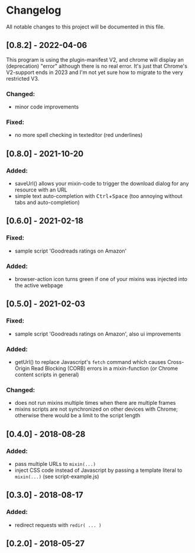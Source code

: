 # Changelog

All notable changes to this project will be documented in this file.


## [0.8.2] - 2022-04-06

This program is using the plugin-manifest V2,
and chrome will display an (deprecation) "error" although there is no real error.
It's just that Chrome's V2-support ends in 2023 and I'm not yet sure how to migrate to the very restricted V3.

### Changed:
- minor code improvements
### Fixed:
- no more spell checking in texteditor (red underlines)


## [0.8.0] - 2021-10-20
### Added:
- saveUrl() allows your mixin-code to trigger the download dialog for any resource with an URL
- simple text auto-completion with <kbd>Ctrl</kbd>+<kbd>Space</kbd> (too annoying without tabs and auto-completion)


## [0.6.0] - 2021-02-18
### Fixed:
- sample script 'Goodreads ratings on Amazon'

### Added:
- browser-action icon turns green if one of your mixins was injected into the active webpage


## [0.5.0] - 2021-02-03
### Fixed:
- sample script 'Goodreads ratings on Amazon', also ui improvements

### Added:
- getUrl() to replace Javascript's `fetch` command which causes Cross-Origin Read Blocking (CORB) errors in a mixin-function 
	(or Chrome content scripts in general)

### Changed:
- does not run mixins multiple times when there are multiple frames
- mixins scripts are not synchronized on other devices with Chrome; 
	otherwise there would be a limit to the script length


## [0.4.0] - 2018-08-28
### Added:

- pass multiple URLs to `mixin(...)`
- inject CSS code instead of Javascript by passing a template literal to `mixin(...)`
  (see script-example.js)


## [0.3.0] - 2018-08-17
### Added:

- redirect requests with `redir( ... )`


## [0.2.0] - 2018-05-27



